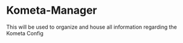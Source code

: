 # Kometa-Manager
This will be used to organize and house all information regarding the Kometa Config
